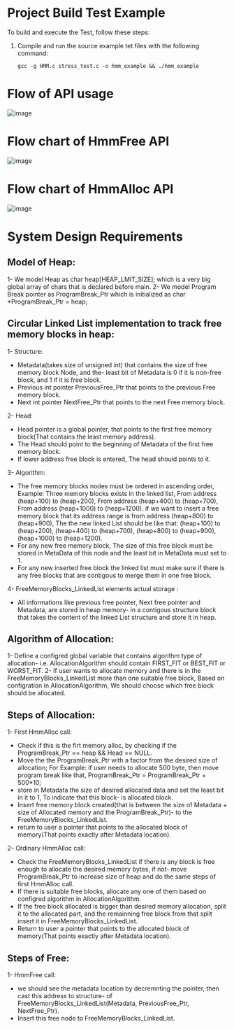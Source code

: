 # Project Build Test Example

To build and execute the Test, follow these steps:

1. Compile and run the source example tet files with the following command:
   ```
   gcc -g HMM.c stress_test.c -o hmm_example && ./hmm_example 
   ```






# Flow of API usage

![image](https://github.com/user-attachments/assets/1e4b7944-3920-42d9-95fb-1806e94cadd9)






# Flow chart of HmmFree API

![image](https://github.com/user-attachments/assets/c70137c3-448a-4406-8b8e-18bc4ec434e8)





# Flow chart of HmmAlloc API

![image](https://github.com/user-attachments/assets/d5cf5408-c583-40dd-bbc8-9b81ac81c01f)






# System Design Requirements

## Model of Heap:
1- We model Heap as char heap[HEAP_LMIT_SIZE]; which is a very big global array of chars that is declared before main.
2- We model Program Break pointer as ProgramBreak_Ptr which is initialized as char 
   *ProgramBreak_Ptr = heap;

## Circular Linked List implementation to track free memory blocks in heap:
1- Structure:
* Metadata(takes size of unsigned int)  that contains the size of free memory block Node, and the-
  least bit of Metadata is 0 if it is non-free block, and 1 if it is free block.
* Previous int pointer PreviousFree_Ptr that points to the previous Free memory block.
* Next int pointer NextFree_Ptr that points to the next Free memory block.

2- Head:
* Head pointer is a global pointer, that points to the first free memory block(That contains the 
  least memory address).
* The Head should point to the beginning of Metadata of the first free memory block.
* If lower address free block is entered, The head should points to it.

3- Algorithm: 
* The free memory blocks nodes must be ordered in ascending order,
  Example: Three memory blocks exists in the linked list, From address (heap+100) to (heap+200), 
  From address (heap+400) to (heap+700), From address (heap+1000) to (heap+1200).
  if we want to insert a free memory block that its address range is from address (heap+800) to 
  (heap+900), The the new linked List should be like that:
  (heap+100) to (heap+200), (heap+400) to (heap+700), (heap+800) to (heap+900), (heap+1000) to 
  (heap+1200).
* For any new free memory block, The size of this free block must be stored in MetaData of this node and the least bit in MetaData must set to 1.
* For any new inserted free block the linked list must make sure if there is any free blocks that 
  are contigous to merge them in one free block.

4- FreeMemoryBlocks_LinkedList elements actual storage :
* All informations like previous free pointer, Next free pointer and Metadata, are stored in heap memory-
  in a contigous structure block that takes the content of the linked List structure and store it 
  in heap.


## Algorithm of Allocation:
1- Define a configred global variable that contains algorithm type of allocation-
   i.e. AllocationAlgorithm should contain FIRST_FIT or BEST_FIT or WORST_FIT.
2- If user wants to allocate memory and there is in the FreeMemoryBlocks_LinkedList more than one 
   suitable free block, Based on configration in AllocationAlgorithm, We should choose which free 
   block should be allocated.

## Steps of Allocation:
1- First HmmAlloc call:
* Check if this is the firt memory alloc, by checking if the ProgramBreak_Ptr ==  heap && Head == 
  NULL.
* Move the the ProgramBreak_Ptr with a factor from the desired size of allocation; For Example:
  if  user needs to allocate 500 byte, then move program break like that, ProgramBreak_Ptr = 
  ProgramBreak_Ptr + 500*10;
* store in Metadata the size of desired allocated data and set the least bit in it to 1, To indicate that this block-
  is allocated block.
* Insert free memory block created(that is between the size of Metadata + size of Allocated memory and the ProgramBreak_Ptr)-
  to the FreeMemoryBlocks_LinkedList.
* return to user a pointer that points to the allocated block of memory(That points exactly after Metadata location).

2- Ordinary HmmAlloc call:
* Check the FreeMemoryBlocks_LinkedList if there is any block is free enough to allocate the desired memory bytes, if not-
  move ProgramBreak_Ptr to increase size of heap and do the same steps of first HmmAlloc call.
* If there is suitable free blocks, allocate any one of them based on configred algorithm in AllocationAlgorithm.
* If the free block allocated is bigger than desired memory allocation, split it to the allocated part,
  and the remainning free block from that split insert it in FreeMemoryBlocks_LinkedList.
* Return to user a pointer that points to the allocated block of memory(That points exactly after Metadata location).


## Steps of Free:
1- HmmFree call: 
* we should see the metadata location by decremnting the pointer, then cast this address to structure-
  of FreeMemoryBlocks_LinkedList(Metadata, PreviousFree_Ptr, NextFree_Ptr).
* Insert this free node to FreeMemoryBlocks_LinkedList.


